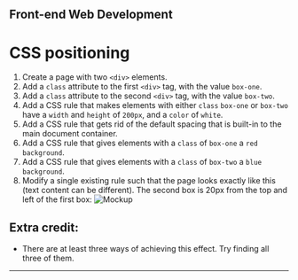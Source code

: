 ## Front-end Web Development

# CSS positioning

1.  Create a page with two `<div>` elements.
2.  Add a `class` attribute to the first `<div>` tag, with the value `box-one`.
3.  Add a `class` attribute to the second `<div>` tag, with the value `box-two`.
4.  Add a CSS rule that makes elements with either `class` `box-one` or `box-two` have a `width` and `height` of `200px`, and a `color` of `white`.
5.  Add a CSS rule that gets rid of the default spacing that is built-in to the main document container.
6.  Add a CSS rule that gives elements with a `class` of `box-one` a `red` `background`.
7.  Add a CSS rule that gives elements with a `class` of `box-two` a `blue` `background`.
8.  Modify a single existing rule such that the page looks exactly like this (text content can be different). The second box is 20px from the top and left of the first box:
    ![Mockup](https://github.com/uncertainco/webDevAssessment/blob/main/1.%20CSS/1.4%20CSS%20positioning/assignment.png)

## Extra credit:

*   There are at least three ways of achieving this effect. Try finding all three of them.

* * *
